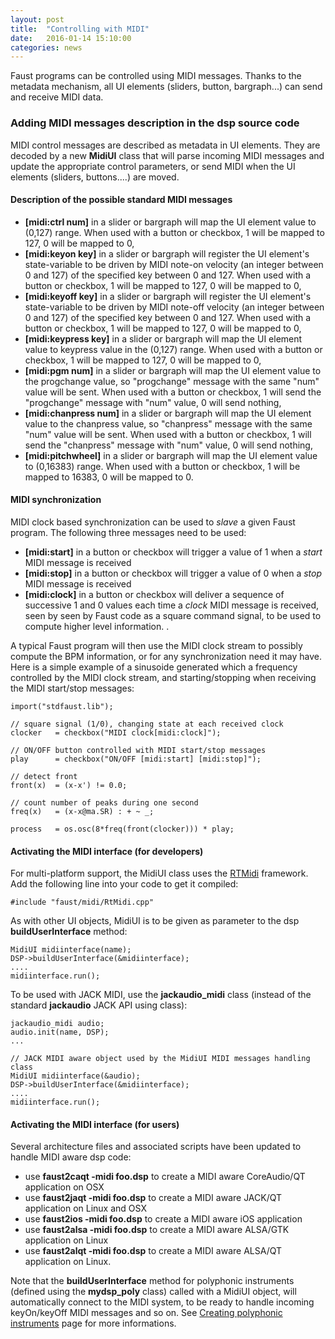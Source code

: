 ```yaml
---
layout: post
title:  "Controlling with MIDI"
date:   2016-01-14 15:10:00
categories: news
---
```


Faust programs can be controlled using MIDI messages. Thanks to the metadata mechanism, all UI elements (sliders, button, bargraph...) can send and receive MIDI data.

### Adding MIDI messages description in the dsp source code ###

MIDI control messages are described as metadata in UI elements. They are decoded by a new **MidiUI** class that will parse incoming MIDI messages and update the appropriate control parameters, or send MIDI when the UI elements (sliders, buttons....) are moved.

#### Description of the possible standard MIDI messages ####

- **[midi:ctrl num]** in a slider or bargraph will map the UI element value to (0,127) range. When used with a button or checkbox, 1 will be mapped to 127, 0 will be mapped to 0,
- **[midi:keyon key]** in a slider or bargraph will register the UI element's state-variable to be driven by MIDI note-on velocity (an integer between 0 and 127) of the specified key between 0 and 127. When used with a button or checkbox, 1 will be mapped to 127, 0 will be mapped to 0,
- **[midi:keyoff key]** in a slider or bargraph will register the UI element's state-variable to be driven by MIDI note-off velocity (an integer between 0 and 127) of the specified key between 0 and 127. When used with a button or checkbox, 1 will be mapped to 127, 0 will be mapped to 0,
- **[midi:keypress key]** in a slider or bargraph will map the UI element value to keypress value in the (0,127) range. When used with a button or checkbox, 1 will be mapped to 127, 0 will be mapped to 0,
- **[midi:pgm num]** in a slider or bargraph will map the UI element value to the progchange value, so "progchange" message with the same "num" value will be sent. When used with a button or checkbox, 1 will send the "progchange" message with "num" value, 0 will send nothing,
- **[midi:chanpress num]** in a slider or bargraph will map the UI element value to the chanpress value, so "chanpress" message with the same "num" value will be sent. When used with a button or checkbox, 1 will send the "chanpress" message with "num" value, 0 will send nothing,
- **[midi:pitchwheel]** in a slider or bargraph will map the UI element value to (0,16383) range. When used with a button or checkbox, 1 will be mapped to 16383, 0 will be mapped to 0.

#### MIDI synchronization ####

MIDI clock based synchronization can be used to *slave* a given Faust program. The following three messages need to be used:

- **[midi:start]** in a button or checkbox will trigger a value of 1 when a *start* MIDI message is received
- **[midi:stop]** in a button or checkbox will trigger a value of 0 when a *stop* MIDI message is received
- **[midi:clock]** in a button or checkbox will deliver a sequence of successive 1 and 0 values each time a *clock* MIDI message is received, seen by seen by Faust code as a square command signal, to be used to compute higher level information.
.

A typical Faust program will then use the MIDI clock stream to possibly compute the BPM information, or for any synchronization need it may have. Here is a simple example of a sinusoide generated which a frequency controlled by the  MIDI clock stream, and starting/stopping when receiving the MIDI start/stop messages:

    import("stdfaust.lib");

    // square signal (1/0), changing state at each received clock
    clocker   = checkbox("MIDI clock[midi:clock]");    

    // ON/OFF button controlled with MIDI start/stop messages
    play      = checkbox("ON/OFF [midi:start] [midi:stop]");    

    // detect front
    front(x)  = (x-x') != 0.0;      

    // count number of peaks during one second
    freq(x)   = (x-x@ma.SR) : + ~ _;   

    process   = os.osc(8*freq(front(clocker))) * play;

#### Activating the MIDI interface (for developers) ####

For multi-platform support, the MidiUI class uses the [RTMidi](https://www.music.mcgill.ca/~gary/rtmidi/) framework. Add the following line into your code to get it compiled:

    #include "faust/midi/RtMidi.cpp"

As with other UI objects, MidiUI is to be given as parameter to the dsp **buildUserInterface** method:

    MidiUI midiinterface(name);
    DSP->buildUserInterface(&midiinterface);
    ....
    midiinterface.run();
    
To be used with JACK MIDI, use the **jackaudio_midi** class (instead of the standard **jackaudio** JACK API using class):

    jackaudio_midi audio;
    audio.init(name, DSP);
    ...
    
    // JACK MIDI aware object used by the MidiUI MIDI messages handling class
    MidiUI midiinterface(&audio);  
    DSP->buildUserInterface(&midiinterface);
    ....
    midiinterface.run();

#### Activating the MIDI interface (for users) ####

Several architecture files and associated scripts have been updated to handle MIDI aware dsp code:

- use **faust2caqt -midi foo.dsp** to create a MIDI aware CoreAudio/QT application on OSX
- use **faust2jaqt -midi foo.dsp** to create a MIDI aware JACK/QT application on Linux and OSX
- use **faust2ios -midi foo.dsp** to create a MIDI aware iOS application
- use **faust2alsa -midi foo.dsp** to create a MIDI aware ALSA/GTK application on Linux
- use **faust2alqt -midi foo.dsp** to create a MIDI aware ALSA/QT application on Linux.
 
Note that the **buildUserInterface** method for polyphonic instruments (defined using the **mydsp_poly** class) called with a MidiUI object, will automatically connect to the MIDI system, to be ready to handle incoming keyOn/keyOff MIDI messages and so on. See [Creating polyphonic instruments](/news/2016/01/13/polyphonic-instruments.html) page for more informations.
